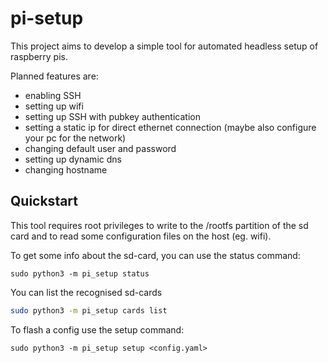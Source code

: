 # pi-setup

This project aims to develop a simple tool for automated headless setup of raspberry pis.

Planned features are:

- enabling SSH
- setting up wifi
- setting up SSH with pubkey authentication
- setting a static ip for direct ethernet connection (maybe also configure your pc for the network)
- changing default user and password
- setting up dynamic dns
- changing hostname

## Quickstart

This tool requires root privileges to write to the /rootfs partition of the sd card
and to read some configuration files on the host (eg. wifi).

To get some info about the sd-card, you can use the status command:

```
sudo python3 -m pi_setup status  
```

You can list the recognised sd-cards

```bash
sudo python3 -m pi_setup cards list
```

To flash a config use the setup command:

```
sudo python3 -m pi_setup setup <config.yaml>
```
